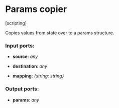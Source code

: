 # Params copier

[scripting]

Copies values from state over to a params structure.

### Input ports:

* __source__: _any_



* __destination__: _any_



* __mapping__: _{string: string}_



### Output ports:

* __params__: _any_



